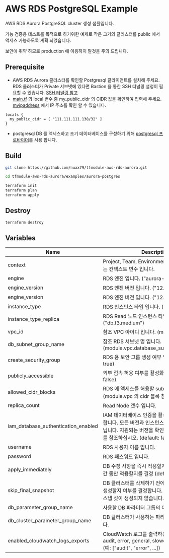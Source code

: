 # AWS RDS PostgreSQL Example

AWS RDS Aurora PostgreSQL cluster 생성 샘플입니다.

기능 검증용 테스트를 목적으로 하기위한 예제로 작은 크기의 클러스터를 public 에서 액세스 가능하도록 계획 되었습니다.

보안에 취약 하므로 production 에 이용하지 말것을 주의 드립니다.


Prerequisite
----------
- AWS RDS Aurora 클러스터를 확인할 Postgresql 클라이언트를 설치해 주세요. RDS 클러스터가 Private 서브넷에 있다면 Bastion 을 통한 SSH 터널링 설청이 필요할 수 있습니다. [SSH 터널링 참고](https://aws.amazon.com/ko/premiumsupport/knowledge-center/rds-connect-ec2-bastion-host/)
- [main.tf](./main.tf) 의 local 변수 중 my_public_cidr 의 CIDR 값을 확인하여 입력해 주세요. [myipaddress](http://www.myipaddress.com/show-my-ip-address/) 에서 IP 주소를 확인 할 수 있습니다.

```hcl
locals {
  my_public_cidr = [ "111.111.111.138/32" ]
}
```

- postgresql DB 를 액세스하고 초기 데이터베이스를 구성하기 위해 [postgresql 프로바이더](https://registry.terraform.io/providers/cyrilgdn/postgresql/latest/docs)를 사용 합니다.

Build
----------


```bash
git clone https://github.com/nuax79/tfmodule-aws-rds-aurora.git

cd tfmodule-aws-rds-aurora/examples/aurora-postgres

terraform init
terraform plan
terraform apply
```

Destroy
----------

```bash
terraform destroy
```

Variables
----------
<table>
<thead>
    <tr>
        <th>Name</th>
        <th>Description</th>
    </tr>
</thead>
<tbody>
    <tr>
        <td>context</td>
        <td>Project, Team, Environment 등 모듈간 공유하는 컨텍스트 변수 입니다.</td>
    </tr>
    <tr>
        <td>engine</td>
        <td>RDS 엔진 입니다. ("aurora-postgresql")</td>
    </tr>
    <tr>
        <td>engine_version</td>
        <td>RDS 엔진 버전 입니다. ("12.4")</td>
    </tr>
    <tr>
        <td>engine_version</td>
        <td>RDS 엔진 버전 입니다. ("12.4")</td>
    </tr>
    <tr>
        <td>instance_type</td>
        <td>RDS 인스턴스 타입 입니다. ("db.r5.large")</td>
    </tr>
    <tr>
        <td>instance_type_replica</td>
        <td>RDS Read 노드 인스턴스 타입 입니다. ("db.t3.medium")</td>
    </tr>
    <tr>
        <td>vpc_id</td>
        <td>참조 VPC 아이디 입니다. (module.vpc.vpc_id)</td>
    </tr>
    <tr>
        <td>db_subnet_group_name</td>
        <td>참조 RDS 서브넷 명 입니다. (module.vpc.database_subnet_group_name)</td>
    </tr>
    <tr>
        <td>create_security_group</td>
        <td>RDS 용 보안 그룹 생셩 여부 입니다. (default: true)</td>
    </tr>
    <tr>
        <td>publicly_accessible</td>
        <td>외부 접속 허용 여부를 활성화 합니다. (default: false)</td>
    </tr>
    <tr>
        <td>allowed_cidr_blocks</td>
        <td>RDS 에 액세스를 허용할 subnets 입니다. (module.vpc 의 cidr 블록 참조)</td>
    </tr>
    <tr>
        <td>replica_count</td>
        <td>Read Node 갯수 입니다.</td>
    </tr>
    <tr>
        <td>iam_database_authentication_enabled</td>
        <td>IAM 데이터베이스 인증을 활성화할지 여부를 지정합니다. 모든 버전과 인스턴스가 지원되는 것은 아닙니다. 지원되는 버전을 확인하려면 AWS 설명서를 참조하십시오. (default: false)</td>
    </tr>
    <tr>
        <td>username</td>
        <td>RDS 사용자 이름 입니다.</td>
    </tr>
    <tr>
        <td>password</td>
        <td>RDS 패스워드 입니다.</td>
    </tr>
    <tr>
        <td>apply_immediately</td>
        <td>DB 수정 사항을 즉시 적용할지 또는 유지 관리 기간 동안 적용할지를 결정 (default: false)</td>
    </tr>
    <tr>
        <td>skip_final_snapshot</td>
        <td>DB 클러스터를 삭제하기 전에 최종 DB 스냅 샷을 생성할지 여부를 결정합니다. true를 지정하면 DB 스냅 샷이 생성되지 않습니다.</td>
    </tr>
    <tr>
        <td>db_parameter_group_name</td>
        <td>사용할 DB 파라미터 그룹의 이름 입니다.</td>
    </tr>
    <tr>
        <td>db_cluster_parameter_group_name</td>
        <td>DB 클러스터가 사용하는 파라미터 그룹 이름 입니다.</td>
    </tr>
    <tr>
        <td>enabled_cloudwatch_logs_exports</td>
        <td>CloudWatch 로그를 출력하는 로그 유형 목록 - audit, error, general, slowquery, postgresql (예: ["audit", "error", ...])</td>
    </tr>
</tbody>
</table>